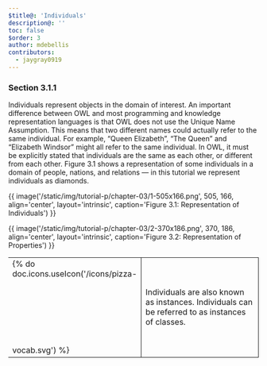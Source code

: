 ```yaml
---
$title@: 'Individuals'
description@: ''
toc: false
$order: 3
author: mdebellis
contributors:
  - jaygray0919
---
```


### Section 3.1.1

Individuals represent objects in the domain of interest.
An important difference between OWL and most programming and knowledge representation languages is that OWL does not use the Unique Name Assumption.
This means that two different names could actually refer to the same individual.
For example, “Queen Elizabeth”, “The Queen” and “Elizabeth Windsor” might all refer to the same individual.
In OWL, it must be explicitly stated that individuals are the same as each other, or different from each other.
Figure 3.1 shows a representation of some individuals in a domain of people, nations, and relations — in this tutorial we represent individuals as diamonds.


{{ image('/static/img/tutorial-p/chapter-03/1-505x166.png', 505, 166, align='center', layout='intrinsic', caption='Figure 3.1: Representation of Individuals') }}

{{ image('/static/img/tutorial-p/chapter-03/2-370x186.png', 370, 186, align='center', layout='intrinsic', caption='Figure 3.2: Representation of Properties') }}

<table style="width: 100%;">
<tr>
<td style="width: 10%; border: none;">
{% do doc.icons.useIcon('/icons/pizza-vocab.svg') %}
<svg width="40%" height="40%"><use xmlns:xlink="http://www.w3.org/1999/xlink" xlink:href="#pizza-vocab"></use></svg>
</td>
<td style="width: 90%; border: 1px solid; height: 18px;">
Individuals are also known as instances.
Individuals can be referred to as instances of classes.
</td>
</tr>
</table>



